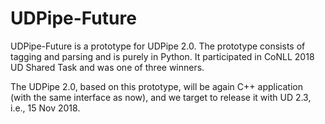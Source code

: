 # UDPipe-Future

UDPipe-Future is a prototype for UDPipe 2.0. The prototype consists of tagging
and parsing and is purely in Python. It participated in CoNLL 2018 UD Shared
Task and was one of three winners.

The UDPipe 2.0, based on this prototype, will be again C++ application (with the
same interface as now), and we target to release it with UD 2.3, i.e., 15 Nov
2018.
